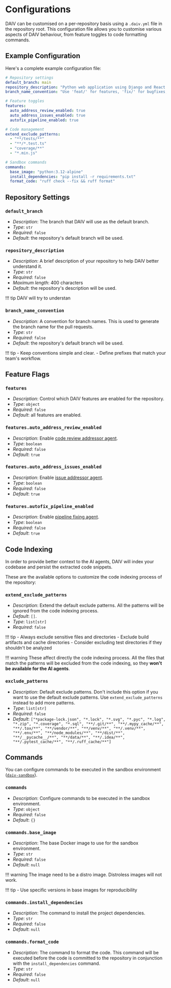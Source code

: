 # Configurations

DAIV can be customised on a per-repository basis using a `.daiv.yml` file in the repository root. This configuration file allows you to customise various aspects of DAIV behaviour, from feature toggles to code formatting commands.

## Example Configuration

Here's a complete example configuration file:

```yaml
# Repository settings
default_branch: main
repository_description: "Python web application using Django and React. Follows PEP8 standards and Airbnb style guide for JavaScript."
branch_name_convention: "Use 'feat/' for features, 'fix/' for bugfixes, 'docs/' for documentation"

# Feature toggles
features:
  auto_address_review_enabled: true
  auto_address_issues_enabled: true
  autofix_pipeline_enabled: true

# Code management
extend_exclude_patterns:
  - "**/tests/**"
  - "**/*.test.ts"
  - "coverage/**"
  - "*.min.js"

# Sandbox commands
commands:
  base_image: "python:3.12-alpine"
  install_dependencies: "pip install -r requirements.txt"
  format_code: "ruff check --fix && ruff format"
```

## Repository Settings

### `default_branch`
* _Description_: The branch that DAIV will use as the default branch.
* _Type_: `str`
* _Required_: `false`
* _Default_: the repository's default branch will be used.

### `repository_description`
* _Description_: A brief description of your repository to help DAIV better understand it.
* _Type_: `str`
* _Required_: `false`
* _Maximum length_: 400 characters
* _Default_: the repository's description will be used.

!!! tip
    DAIV will try to understan

### `branch_name_convention`
* _Description_: A convention for branch names. This is used to generate the branch name for the pull requests.
* _Type_: `str`
* _Required_: `false`
* _Default_: the repository's default branch will be used.

!!! tip
    - Keep conventions simple and clear.
    - Define prefixes that match your team's workflow.


## Feature Flags

### `features`
* _Description_: Control which DAIV features are enabled for the repository.
* _Type_: `object`
* _Required_: `false`
* _Default_: all features are enabled.

### `features.auto_address_review_enabled`
* _Description_: Enable [code review addressor agent](ai-agents/code-review-addressor.md).
* _Type_: `boolean`
* _Required_: `false`
* _Default_: `true`

### `features.auto_address_issues_enabled`
* _Description_: Enable [issue addressor agent](ai-agents/issue-addressor.md).
* _Type_: `boolean`
* _Required_: `false`
* _Default_: `true`

### `features.autofix_pipeline_enabled`
* _Description_: Enable [pipeline fixing agent](ai-agents/pipeline-fixing.md).
* _Type_: `boolean`
* _Required_: `false`
* _Default_: `true`

## Code Indexing

In order to provide better context to the AI agents, DAIV will index your codebase and persist the extracted code snippets.

These are the available options to customize the code indexing process of the repository:

### `extend_exclude_patterns`
* _Description_: Extend the default exclude patterns. All the patterns will be ignored from the code indexing process.
* _Default_: `[]`.
* _Type_: `list[str]`
* _Required_: `false`

!!! tip
    - Always exclude sensitive files and directories
    - Exclude build artifacts and cache directories
    - Consider excluding test directories if they shouldn't be analyzed

!!! warning
    These affect directly the code indexing process. All the files that match the patterns will be excluded from the code indexing, so they **won't be available for the AI agents**.

### `exclude_patterns`
* _Description_: Default exclude patterns. Don't include this option if you want to use the default exclude patterns. Use `extend_exclude_patterns` instead to add more patterns.
* _Type_: `list[str]`
* _Required_: `false`
* _Default_: `["*package-lock.json", "*.lock", "*.svg", "*.pyc", "*.log", "*.zip", "*.coverage", "*.sql", "**/.git/**", "**/.mypy_cache/**", "**/.tox/**", "**/vendor/**", "**/venv/**", "**/.venv/**", "**/.env/**", "**/node_modules/**", "**/dist/**", "**/__pycache__/**", "**/data/**", "**/.idea/**", "**/.pytest_cache/**", "**/.ruff_cache/**"]`

## Commands

You can configure commands to be executed in the sandbox environment ([`daiv-sandbox`](https://github.com/srtab/daiv-sandbox)).

### `commands`
* _Description_: Configure commands to be executed in the sandbox environment.
* _Type_: `object`
* _Required_: `false`
* _Default_: `{}`

### `commands.base_image`
* _Description_: The base Docker image to use for the sandbox environment.
* _Type_: `str`
* _Required_: `false`
* _Default_: `null`

!!! warning
    The image need to be a distro image. Distroless images will not work.

!!! tip
    - Use specific versions in base images for reproducibility

### `commands.install_dependencies`
* _Description_: The command to install the project dependencies.
* _Type_: `str`
* _Required_: `false`
* _Default_: `null`

### `commands.format_code`
* _Description_: The command to format the code. This command will be executed before the code is committed to the repository in conjunction with the `install_dependencies` command.
* _Type_: `str`
* _Required_: `false`
* _Default_: `null`
